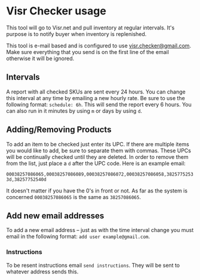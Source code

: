 # Visr Checker usage

This tool will go to Visr.net and pull inventory at regular intervals. It's purpose is to notify buyer when inventory is replenished.

This tool is e-mail based and is configured to use visr.checker@gmail.com. Make sure everything that you send is on the first line of the email otherwise it will be ignored.

## Intervals

A report with all checked SKUs are sent every 24 hours. You can change this interval at any time by emailing a new hourly rate. Be sure to use the following format: `schedule: 6h`. This will send the report every 6 hours. You can also run in it minutes by using `m` or days by using `d`.

## Adding/Removing Products

To add an item to be checked just enter its UPC. If there are multiple items you would like to add, be sure to separate them with commas. These UPCs will be continually checked until they are deleted. In order to remove them from the list, just place a `d` after the UPC code. Here is an example email:

`00038257086065,00038257086089,00038257086072,00038257086058,38257752533d,38257752540d`

It doesn't matter if you have the 0's in front or not. As far as the system is concerned `00038257086065` is the same as `38257086065`.

## Add new email addresses

To add a new email address – just as with the time interval change you must email in the following format: `add user example@gmail.com`.

### Instructions

To be resent instructions email `send instructions`. They will be sent to whatever address sends this.
